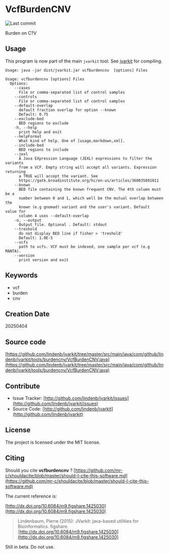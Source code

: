# VcfBurdenCNV

![Last commit](https://img.shields.io/github/last-commit/lindenb/jvarkit.png)

Burden on C?V 


## Usage


This program is now part of the main `jvarkit` tool. See [jvarkit](JvarkitCentral.md) for compiling.


```
Usage: java -jar dist/jvarkit.jar vcfburdencnv  [options] Files

Usage: vcfburdencnv [options] Files
  Options:
    --cases
      File or comma-separated list of control samples
    --controls
      File or comma-separated list of control samples
    --default-overlap
      default fraction overlap for option --known
      Default: 0.75
    --exclude-bed
      BED regions to exclude
    -h, --help
      print help and exit
    --helpFormat
      What kind of help. One of [usage,markdown,xml].
    --include-bed
      BED regions to include
    --jexl
      A Java EXpression Language (JEXL) expressions to filter the variants 
      from a VCF. Empty string will accept all variants. Expression returning 
      a TRUE will accept the variant. See 
      https://gatk.broadinstitute.org/hc/en-us/articles/360035891011 
    --known
      BED file containing the known frequent CNV. The 4th column must be a 
      number between 0 and 1, which well be the mutual overlap between the 
      known (e.g gnomad) variant and the user's variant. Default  value for 
      column 4 uses --default-overlap
    -o, --output
      Output file. Optional . Default: stdout
    --treshold
      do not display BED line if fisher > 'treshold'
      Default: 1.0E-5
    --vcfs
      path to vcfs. VCF must be indexed, one sample per vcf (e.g MANTA).
    --version
      print version and exit

```


## Keywords

 * vcf
 * burden
 * cnv



## Creation Date

20250404

## Source code 

[https://github.com/lindenb/jvarkit/tree/master/src/main/java/com/github/lindenb/jvarkit/tools/burdencnv/VcfBurdenCNV.java](https://github.com/lindenb/jvarkit/tree/master/src/main/java/com/github/lindenb/jvarkit/tools/burdencnv/VcfBurdenCNV.java)


## Contribute

- Issue Tracker: [http://github.com/lindenb/jvarkit/issues](http://github.com/lindenb/jvarkit/issues)
- Source Code: [http://github.com/lindenb/jvarkit](http://github.com/lindenb/jvarkit)

## License

The project is licensed under the MIT license.

## Citing

Should you cite **vcfburdencnv** ? [https://github.com/mr-c/shouldacite/blob/master/should-I-cite-this-software.md](https://github.com/mr-c/shouldacite/blob/master/should-I-cite-this-software.md)

The current reference is:

[http://dx.doi.org/10.6084/m9.figshare.1425030](http://dx.doi.org/10.6084/m9.figshare.1425030)

> Lindenbaum, Pierre (2015): JVarkit: java-based utilities for Bioinformatics. figshare.
> [http://dx.doi.org/10.6084/m9.figshare.1425030](http://dx.doi.org/10.6084/m9.figshare.1425030)


Still in beta. Do not use.



